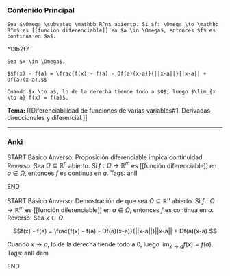 ### Contenido Principal

```ad-proposition
Sea $\Omega \subseteq \mathbb R^n$ abierto. Si $f: \Omega \to \mathbb R^m$ es [[función diferenciable]] en $a \in \Omega$, entonces $f$ es continua en $a$.
```

^13b2f7

```ad-proof
Sea $x \in \Omega$.

$$f(x) - f(a) = \frac{f(x) - f(a) - Df(a)(x-a)}{||x-a||}||x-a|| + Df(a)(x-a).$$

Cuando $x \to a$, lo de la derecha tiende todo a $0$, luego $\lim_{x \to a} f(x) = f(a)$.
```

**Tema:** [[Diferenciabilidad de funciones de varias variables#1. Derivadas direccionales y diferencial.]]

---
### Anki

START
Básico
Anverso: Proposición diferenciable impica continuidad
Reverso: Sea $\Omega \subseteq \mathbb R^n$ abierto. Si $f: \Omega \to \mathbb R^m$ es [[función diferenciable]] en $a \in \Omega$, entonces $f$ es continua en $a$.
Tags: anII
<!--ID: 1728549801785-->
END

START
Básico
Anverso: Demostración de que sea $\Omega \subseteq \mathbb R^n$ abierto. Si $f: \Omega \to \mathbb R^m$ es [[función diferenciable]] en $a \in \Omega$, entonces $f$ es continua en $a$.
Reverso: Sea $x \in \Omega$.

$$f(x) - f(a) = \frac{f(x) - f(a) - Df(a)(x-a)}{||x-a||}||x-a|| + Df(a)(x-a).$$

Cuando $x \to a$, lo de la derecha tiende todo a $0$, luego $\lim_{x \to a} f(x) = f(a)$.
Tags: anII dem
<!--ID: 1728549801838-->
END
